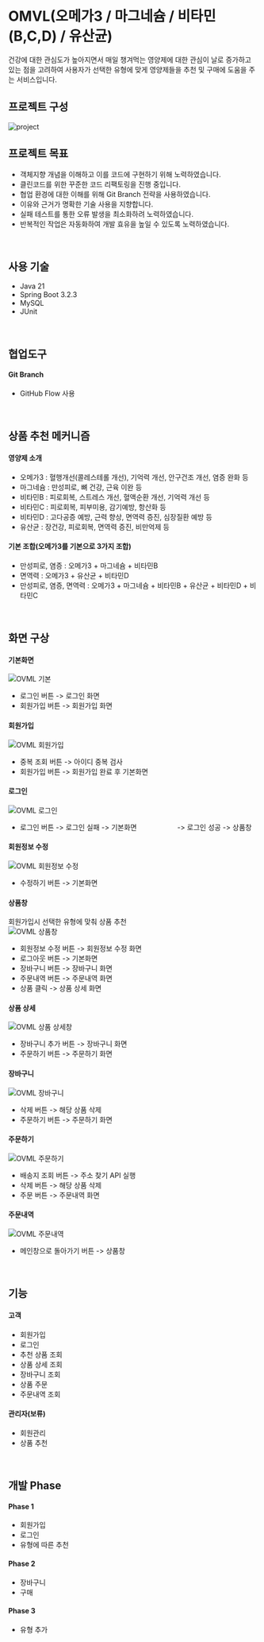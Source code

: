 # OMVL(오메가3 / 마그네슘 / 비타민(B,C,D) / 유산균)
건강에 대한 관심도가 높아지면서 매일 챙겨먹는 영양제에 대한 관심이 날로 증가하고 있는 점을 고려하여 사용자가 선택한 유형에 맞게 영양제들을 추천 및 구매에 도움을 주는 서비스입니다.
<br>

## 프로젝트 구성
![project](https://github.com/seok5182/omvl/assets/155522475/1af46058-6953-4468-9422-55f49cf5071e)
<br>

## 프로젝트 목표
- 객체지향 개념을 이해하고 이를 코드에 구현하기 위해 노력하였습니다.
- 클린코드를 위한 꾸준한 코드 리팩토링을 진행 중입니다.
- 협업 환경에 대한 이해를 위해 Git Branch 전략을 사용하였습니다.
- 이유와 근거가 명확한 기술 사용을 지향합니다.
- 실패 테스트를 통한 오류 발생을 최소화하려 노력하였습니다.
- 반복적인 작업은 자동화하여 개발 효유을 높일 수 있도록 노력하였습니다.
<br>

## 사용 기술
- Java 21
- Spring Boot 3.2.3
- MySQL
- JUnit
<br>

## 협업도구
#### Git Branch
  - GitHub Flow 사용
<br>

## 상품 추천 메커니즘
#### 영양제 소개
  - 오메가3 : 혈행개선(콜레스테롤 개선), 기억력 개선, 안구건조 개선, 염증 완화 등
  - 마그네슘 : 만성피로, 뼈 건강, 근육 이완 등
  - 비타민B : 피로회복, 스트레스 개선, 혈액순환 개선, 기억력 개선 등
  - 비타민C : 피로회복, 피부미용, 감기예방, 항산화 등
  - 비타민D : 고다공증 예방, 근력 향상, 면역력 증진, 심장질환 예방 등
  - 유산균 : 장건강, 피로회복, 면역력 증진, 비만억제 등

#### 기본 조합(오메가3를 기본으로 3가지 조합)
  - 만성피로, 염증 : 오메가3 + 마그네슘 + 비타민B
  - 면역력 : 오메가3 + 유산균 + 비타민D
  - 만성피로, 염증, 면역력 : 오메가3 + 마그네슘 + 비타민B + 유산균 + 비타민D + 비타민C
<br>

## 화면 구상
#### 기본화면
![OVML  기본](https://github.com/f-lab-edu/omvl/assets/155522475/0fe16b5a-7e81-4bd5-bde6-ce99915162d6)<br>
- 로그인 버튼 -> 로그인 화면
- 회원가입 버튼 -> 회원가입 화면

#### 회원가입
![OVML  회원가입](https://github.com/f-lab-edu/omvl/assets/155522475/f4808c8d-c00e-44d3-ac72-27d4a69a86ed)<br>
- 중복 조회 버튼 -> 아이디 중복 검사
- 회원가입 버튼 -> 회원가입 완료 후 기본화면

#### 로그인
![OVML  로그인](https://github.com/f-lab-edu/omvl/assets/155522475/eb19130e-995a-4519-85c4-ee42df1f117b)<br>
- 로그인 버튼 -> 로그인 실패 -> 기본화면
&emsp;&emsp;&emsp;&emsp;&emsp;&nbsp;&nbsp;-> 로그인 성공 -> 상품창

#### 회원정보 수정<br>
![OVML  회원정보 수정](https://github.com/f-lab-edu/omvl/assets/155522475/6426671b-0bd5-41b3-bd1f-239f007a930d)<br>
- 수정하기 버튼 -> 기본화면
  
#### 상품창<br>
회원가입시 선택한 유형에 맞춰 상품 추천<br>
![OVML  상품창](https://github.com/f-lab-edu/omvl/assets/155522475/c6080701-8354-4806-a82f-20782c875f25)<br>
- 회원정보 수정 버튼 -> 회원정보 수정 화면
- 로그아웃 버튼 -> 기본화면
- 장바구니 버튼 -> 장바구니 화면
- 주문내역 버튼 -> 주문내역 화면
- 상품 클릭 -> 상품 상세 화면

#### 상품 상세
![OVML  상품 상세창](https://github.com/f-lab-edu/omvl/assets/155522475/8f52671c-56b6-4b65-880f-da35b44bb982)<br>
- 장바구니 추가 버튼 -> 장바구니 화면
- 주문하기 버튼 -> 주문하기 화면

#### 장바구니
![OVML  장바구니](https://github.com/f-lab-edu/omvl/assets/155522475/3f9dd64a-fb5b-43c9-bdd3-f23d68acfb19)<br>
- 삭제 버튼 -> 해당 상품 삭제
- 주문하기 버튼 -> 주문하기 화면

#### 주문하기
![OVML  주문하기](https://github.com/f-lab-edu/omvl/assets/155522475/7d1829d8-6133-4226-844f-098e698af529)<br>
- 배송지 조회 버튼 -> 주소 찾기 API 실행
- 삭제 버튼 -> 해당 상품 삭제
- 주문 버튼 -> 주문내역 화면

#### 주문내역
![OVML  주문내역](https://github.com/f-lab-edu/omvl/assets/155522475/0b5301a4-d87c-40de-9e4d-12ed30723f13)<br>
- 메인창으로 돌아가기 버튼 -> 상품창
<br>

## 기능
#### 고객
- 회원가입
- 로그인
- 추천 상품 조회 
- 상품 상세 조회
- 장바구니 조회
- 상품 주문
- 주문내역 조회

#### 관리자(보류)
- 회원관리
- 상품 추천
<br>

## 개발 Phase
#### Phase 1
- 회원가입
- 로그인
- 유형에 따른 추천

#### Phase 2
- 장바구니
- 구매

#### Phase 3
- 유형 추가
